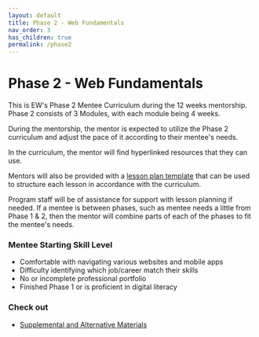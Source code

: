 ```yaml
---
layout: default
title: Phase 2 - Web Fundamentals
nav_order: 3
has_children: true
permalink: /phase2
---
```


# Phase 2 - Web Fundamentals

This is EW's Phase 2 Mentee Curriculum during the 12 weeks mentorship.
Phase 2 consists of 3 Modules, with each module being 4 weeks.

During the mentorship, the mentor is expected to utilize the Phase 2 curriculum and
adjust the pace of it according to their mentee's needs.

In the curriculum, the mentor will find hyperlinked resources that they can use.

Mentors will also be provided with a <a href="https://docs.google.com/document/d/1zxx33pMIud3dbVyI-OS6yUb64AkhTxDSpJbNCj7lftE/edit" target="_blank" class="external">lesson plan template</a> that can be used to structure each lesson in accordance with the curriculum.

Program staff will be of assistance for support with lesson planning if needed.
If a mentee is between phases, such as mentee needs a little from Phase 1 & 2, then the mentor will combine parts of each of the phases to fit the mentee's needs.

### Mentee Starting Skill Level

- Comfortable with navigating various websites and mobile apps
- Difficulty identifying which job/career match their skills
- No or incomplete professional portfolio
- Finished Phase 1 or is proficient in digital literacy

### Check out

- [Supplemental and Alternative Materials](/curriculum/supplemental)
